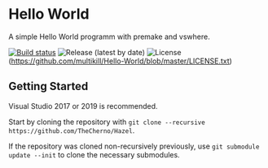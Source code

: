 # Hello World 
A simple Hello World programm with premake and vswhere.

[![Build status](https://ci.appveyor.com/api/projects/status/4qyp42vy9qdlj4xe?svg=true)](https://ci.appveyor.com/project/multikill/hello-world)
![Release (latest by date)](https://img.shields.io/github/v/release/multikill/Hello-World)
![License](https://img.shields.io/github/license/multikill/Hello-World?logo=MIT)(https://github.com/multikill/Hello-World/blob/master/LICENSE.txt)

## Getting Started
Visual Studio 2017 or 2019 is recommended.

Start by cloning the repository with `git clone --recursive https://github.com/TheCherno/Hazel`.

If the repository was cloned non-recursively previously, use `git submodule update --init` to clone the necessary submodules.

